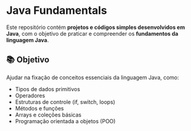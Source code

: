 # Java Fundamentals

Este repositório contém **projetos e códigos simples desenvolvidos em Java**, com o objetivo de praticar e compreender os **fundamentos da linguagem Java**.

## 📚 Objetivo

Ajudar na fixação de conceitos essenciais da linguagem Java, como:

- Tipos de dados primitivos
- Operadores
- Estruturas de controle (if, switch, loops)
- Métodos e funções
- Arrays e coleções básicas
- Programação orientada a objetos (POO)
